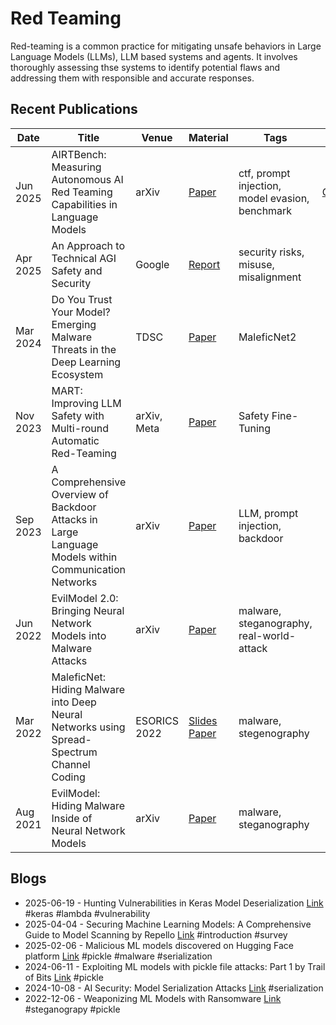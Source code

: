 # Red Teaming
Red-teaming is a common practice for mitigating unsafe behaviors in Large Language
Models (LLMs), LLM based systems and agents. It involves thoroughly assessing thse systems to identify potential flaws and
addressing them with responsible and accurate responses.


## Recent Publications
| Date |Title | Venue | Material | Tags | Code | Summary |
|---|---|---|---|---|---|---|
| Jun 2025 | AIRTBench: Measuring Autonomous AI Red Teaming Capabilities in Language Models | arXiv | [Paper](https://arxiv.org/pdf/2506.14682) | ctf, prompt injection, model evasion, benchmark | [GitHub](https://github.com/dreadnode/AIRTBench-Code) | |
| Apr 2025 | An Approach to Technical AGI Safety and Security | Google | [Report](https://storage.googleapis.com/deepmind-media/DeepMind.com/Blog/evaluating-potential-cybersecurity-threats-of-advanced-ai/An_Approach_to_Technical_AGI_Safety_Apr_2025.pdf) | security risks, misuse, misalignment | | |
| Mar 2024 | Do You Trust Your Model? Emerging Malware Threats in the Deep Learning Ecosystem | TDSC | [Paper](https://arxiv.org/pdf/2403.03593) | MaleficNet2 | | |
| Nov 2023 | MART: Improving LLM Safety with Multi-round Automatic Red-Teaming | arXiv, Meta | [Paper](https://arxiv.org/pdf/2311.07689) | Safety Fine-Tuning | | |
| Sep 2023 | A Comprehensive Overview of Backdoor Attacks in Large Language Models within Communication Networks| arXiv | [Paper](https://arxiv.org/pdf/2308.14367) | LLM, prompt injection, backdoor | | |
| Jun 2022 | EvilModel 2.0: Bringing Neural Network Models into Malware Attacks | arXiv | [Paper](https://arxiv.org/pdf/2109.04344) | malware, steganography, real-world-attack | | |
| Mar 2022 | MaleficNet: Hiding Malware into Deep Neural Networks using Spread-Spectrum Channel Coding | ESORICS 2022 | [Slides](https://www.sintef.no/contentassets/7db3ab21cd764ba1a336842e39fe236d/03.-michael-alexander-riegler---onde-nevrale-nettverk.pdf) [Paper](https://arxiv.org/pdf/2107.08590)| malware, stegenography | | |
| Aug 2021 | EvilModel: Hiding Malware Inside of Neural Network Models | arXiv | [Paper](https://arxiv.org/pdf/2107.08590) | malware, steganography | | |


## Blogs
* 2025-06-19 - Hunting Vulnerabilities in Keras Model Deserialization [Link](https://blog.huntr.com/hunting-vulnerabilities-in-keras-model-deserialization) #keras #lambda #vulnerability
* 2025-04-04 - Securing Machine Learning Models: A Comprehensive Guide to Model Scanning by Repello [Link](https://repello.ai/blog/securing-machine-learning-models-a-comprehensive-guide-to-model-scanning) #introduction #survey
* 2025-02-06 - Malicious ML models discovered on Hugging Face platform [Link](https://www.reversinglabs.com/blog/rl-identifies-malware-ml-model-hosted-on-hugging-face) #pickle #malware #serialization
* 2024-06-11 - Exploiting ML models with pickle file attacks: Part 1 by Trail of Bits [Link](https://blog.trailofbits.com/2024/06/11/exploiting-ml-models-with-pickle-file-attacks-part-1/) #pickle
* 2024-10-08 - AI Security: Model Serialization Attacks [Link](https://themlsecopshacker.com/p/ai-security-model-serialization-attacks) #serialization
* 2022-12-06 - Weaponizing ML Models with Ransomware [Link](https://hiddenlayer.com/innovation-hub/weaponizing-machine-learning-models-with-ransomware/) #steganograpy #pickle

